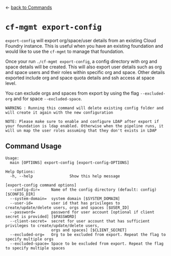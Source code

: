 &larr; [back to Commands](../README.md)

# `cf-mgmt export-config`

`export-config` will export org/space/user details from an existing Cloud Foundry instance. This is useful when you have an existing foundation and would like to use the `cf-mgmt` to manage that foundation.

Once your run `./cf-mgmt export-config`, a config directory with org and space details will be created. This will also export user details such as org and space users and their roles within specific org and space. Other details exported include org and space quota details and ssh access at space level.

You can exclude orgs and spaces from export by using the flag `--excluded-org` and for space `--excluded-space`.

```
WARNING : Running this command will delete existing config folder and will create it again with the new configuration
```

`NOTE: Please make sure to enable and configure LDAP after export if your foundation is ldap enabled. Otherwise when the pipeline runs, it will un map the user roles assuming that they don't exists in LDAP`

## Command Usage

```
Usage:
  main [OPTIONS] export-config [export-config-OPTIONS]

Help Options:
  -h, --help                Show this help message

[export-config command options]
  --config-dir=     Name of the config directory (default: config) [$CONFIG_DIR]
  --system-domain=  system domain [$SYSTEM_DOMAIN]
  --user-id=        user id that has privileges to create/update/delete users, orgs and spaces [$USER_ID]
  --password=       password for user account [optional if client secret is provided] [$PASSWORD]
  --client-secret=  secret for user account that has sufficient privileges to create/update/delete users,
                    orgs and spaces] [$CLIENT_SECRET]
  --excluded-org=   Org to be excluded from export. Repeat the flag to specify multiple orgs
  --excluded-space= Space to be excluded from export. Repeat the flag to specify multiple spaces
```
